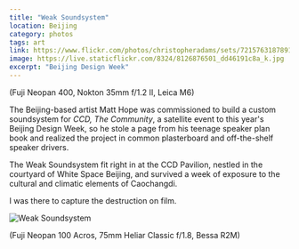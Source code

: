 ```yaml
---
title: "Weak Soundsystem"
location: Beijing
category: photos
tags: art
link: https://www.flickr.com/photos/christopheradams/sets/72157631878910877/
image: https://live.staticflickr.com/8324/8126876501_dd46191c8a_k.jpg
excerpt: "Beijing Design Week"
---
```


(Fuji Neopan 400, Nokton 35mm f/1.2 II, Leica M6)

The Beijing-based artist Matt Hope was commissioned to build a custom
soundsystem for *CCD, The Community*, a satellite event to this year's Beijing
Design Week, so he stole a page from his teenage speaker plan book and realized
the project in common plasterboard and off-the-shelf speaker drivers.

The Weak Soundsystem fit right in at the CCD Pavilion, nestled in the courtyard
of White Space Beijing, and survived a week of exposure to the cultural and
climatic elements of Caochangdi.

I was there to capture the destruction on film.

![Weak Soundsystem](https://live.staticflickr.com/8048/8111359498_b7d4360145_k.jpg)

(Fuji Neopan 100 Acros, 75mm Heliar Classic f/1.8, Bessa R2M)
